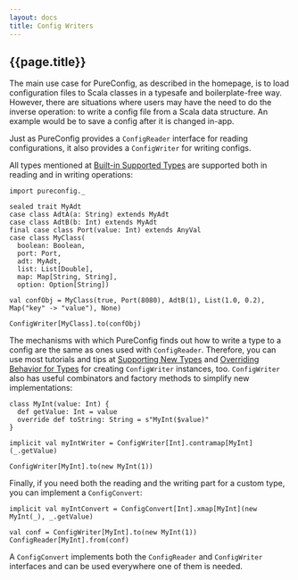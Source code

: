 ```yaml
---
layout: docs
title: Config Writers
---
```


## {{page.title}}

The main use case for PureConfig, as described in the homepage, is to load configuration files to Scala classes in a
typesafe and boilerplate-free way. However, there are situations where users may have the need to do the inverse
operation: to write a config file from a Scala data structure. An example would be to save a config after it is changed
in-app.

Just as PureConfig provides a `ConfigReader` interface for reading configurations, it also provides a `ConfigWriter` for
writing configs.

All types mentioned at [Built-in Supported Types](built-in-supported-types.html) are supported both in reading and in
writing operations:

```tut:silent
import pureconfig._

sealed trait MyAdt
case class AdtA(a: String) extends MyAdt
case class AdtB(b: Int) extends MyAdt
final case class Port(value: Int) extends AnyVal
case class MyClass(
  boolean: Boolean,
  port: Port,
  adt: MyAdt,
  list: List[Double],
  map: Map[String, String],
  option: Option[String])
  
val confObj = MyClass(true, Port(8080), AdtB(1), List(1.0, 0.2), Map("key" -> "value"), None)
```

```tut:book
ConfigWriter[MyClass].to(confObj)
```

The mechanisms with which PureConfig finds out how to write a type to a config are the same as ones used with
`ConfigReader`. Therefore, you can use most tutorials and tips at [Supporting New Types](supporting-new-types.html)
and [Overriding Behavior for Types](overriding-behavior-for-types.html) for creating `ConfigWriter` instances, too.
`ConfigWriter` also has useful combinators and factory methods to simplify new implementations:

```tut:silent
class MyInt(value: Int) {
  def getValue: Int = value
  override def toString: String = s"MyInt($value)"
}

implicit val myIntWriter = ConfigWriter[Int].contramap[MyInt](_.getValue)
```

```tut:book
ConfigWriter[MyInt].to(new MyInt(1))
```

Finally, if you need both the reading and the writing part for a custom type, you can implement a `ConfigConvert`:

```tut:silent
implicit val myIntConvert = ConfigConvert[Int].xmap[MyInt](new MyInt(_), _.getValue)
```

```tut:book
val conf = ConfigWriter[MyInt].to(new MyInt(1))
ConfigReader[MyInt].from(conf)
```

A `ConfigConvert` implements both the `ConfigReader` and `ConfigWriter` interfaces and can be used everywhere one of
them is needed.

